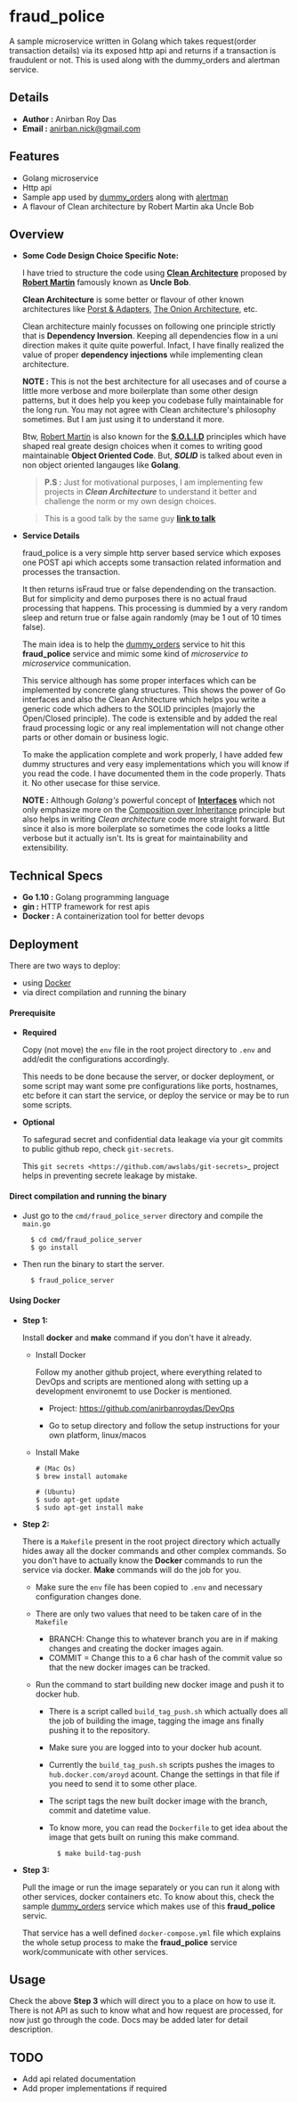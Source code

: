 # fraud_police

A sample microservice written in Golang which takes request(order transaction details) via its exposed http api and returns if a transaction is fraudulent or not. This is used along with the dummy_orders and alertman service.


## Details

* **Author :**  Anirban Roy Das        
* **Email  :**  anirban.nick@gmail.com 


## Features

* Golang microservice
* Http api
* Sample app used by [dummy_orders](htpps://github.com/anirbanroydas/dummy_orders) along with [alertman](https://github.com/anirbanroydas/alertman)
* A flavour of Clean architecture by Robert Martin aka Uncle Bob


## Overview

* **Some Code Design Choice Specific Note:**

  I have tried to structure the code using [**Clean Architecture**](https://8thlight.com/blog/uncle-bob/2012/08/13/the-clean-architecture.html) proposed by [**Robert Martin**](ttps://en.wikipedia.org/wiki/Robert_C._Martin) famously known as **Uncle Bob**.

  **Clean Architecture** is some better or flavour of other known architectures like [Porst & Adapters](https://spin.atomicobject.com/2013/02/23/ports-adapters-software-architecture/), 
  [The Onion Architecture](http://jeffreypalermo.com/blog/the-onion-architecture-part-1/), etc.

  Clean architecture mainly focusses on following one principle strictly that is **Dependency Inversion**. Keeping all dependencies flow in a uni direction 
  makes it quite quite powerful. Infact, I have finally realized the value of proper **dependency injections** while implementing clean architecture.

  **NOTE :** This is not the best architecture for all usecases and of course a little more verbose and more boilerplate than some other design patterns, but it 
  does help you keep you codebase fully maintainable for the long run. You may not agree with Clean architecture's philosophy sometimes. But I am just using it to understand it more.

  Btw, [Robert Martin](ttps://en.wikipedia.org/wiki/Robert_C._Martin) is also known for the [**S.O.L.I.D**](https://medium.com/@cramirez92/s-o-l-i-d-the-first-5-priciples-of-object-oriented-design-with-javascript-790f6ac9b9fa) principles which have shaped real greate design choices when it comes to writing good maintainable **Object Oriented Code**. But, ***SOLID*** is talked about even in non object oriented langauges like **Golang**.

  >**P.S :** Just for motivational purposes, I am implementing few projects in ***Clean Architecture*** to understand it better and challenge the norm or my own design choices.

  > This is a good talk by the same guy [**link to talk**](https://www.youtube.com/watch?v=o_TH-Y78tt4)


* **Service Details**

  fraud_police is a very simple http server based service which exposes one POST api which accepts
  some transaction related information and processes the transaction.

  It then returns isFraud true or false dependending on the transaction. But for simplicity and demo purposes there is no actual fraud processing that happens. This processing is dummied by a very random sleep and return true or false again randomly (may be 1 out of 10 times false).

  The main idea is to help the [dummy_orders](https://github.com/anirbanroydas/dummy_orders) service to hit this **fraud_police** service and mimic some kind of *microservice to microservice* communication.

  This service although has some proper interfaces which can be implemented by concrete glang structures. This shows the power of Go interfaces and also the Clean Architecture which helps you
  write a generic code which adhers to the SOLID principles (majorly the Open/Closed principle).
  The code is extensible and by added the real fraud processing logic or any real implementation will not change other parts or other domain or business logic.

  To make the application complete and work properly, I have added few dummy structures and very easy implementations which you will know if you read the code. I have documented them in the code properly. Thats it. No other usecase for thise service.

  **NOTE :** Although *Golang's* powerful concept of [**Interfaces**](https://www.youtube.com/watch?v=F4wUrj6pmSI&t=2489s) which not only emphasize more on the [Composition over Inheritance](https://www.youtube.com/watch?v=wfMtDGfHWpA) principle but also helps in writing *Clean architecture* code more straight forward. But since it also is more boilerplate so sometimes the code looks a little verbose but it actually isn't. Its is great for maintainability and extensibility.

## Technical Specs

* **Go 1.10 :** Golang programming language
* **gin :** HTTP framework for rest apis
* **Docker :** A containerization tool for better devops


## Deployment

There are two ways to deploy:

* using [Docker](https://www.docker.com/)
* via direct compilation and running the binary


#### Prerequisite 

* **Required**

  Copy (not move) the ``env`` file in the root project directory to ``.env`` and add/edit 
  the configurations accordingly.

  This needs to be done because the server, or docker deployment, or some script may want some pre configurations like ports, 
  hostnames, etc before it can start the service, or deploy the service or may be to run some scripts.

* **Optional**

  To safegurad secret and confidential data leakage via your git commits to public 
  github repo, check ``git-secrets``.

  This `git secrets <https://github.com/awslabs/git-secrets>`_ project helps in 
  preventing secrete leakage by mistake.


#### Direct compilation and running the binary

* Just go to the `cmd/fraud_police_server` directory and compile the `main.go`
    
        $ cd cmd/fraud_police_server
        $ go install

* Then run the binary to start the server.

        $ fraud_police_server



#### Using Docker

* **Step 1:**
    
  Install **docker** and **make** command if you don't have it already.

  * Install Docker
    
    Follow my another github project, where everything related to DevOps and scripts are 
    mentioned along with setting up a development environemt to use Docker is mentioned.

    * Project: https://github.com/anirbanroydas/DevOps

    * Go to setup directory and follow the setup instructions for your own platform, linux/macos

  * Install Make
            
        # (Mac Os)
        $ brew install automake

        # (Ubuntu)
        $ sudo apt-get update
        $ sudo apt-get install make

* **Step 2:**

  There is a ``Makefile`` present in the root project directory which actually hides
  away all the docker commands and other complex commands. So you don't have to actually 
  know the **Docker** commands to run the service via docker. **Make** commands will do the
  job for you.

  * Make sure the ``env`` file has been copied to ``.env`` and necessary configuration changes done.
  * There are only two values that need to be taken care of in the ``Makefile``

    * BRANCH: Change this to whatever branch you are in if making changes and creating the docker images again.
    * COMMIT = Change this to a 6 char hash of the commit value so that the new docker images can be tracked.

  * Run the command to start building new docker image and push it to docker hub.
        
    * There is a script called ``build_tag_push.sh`` which actually does all the job of building the image, tagging the image ans finally pushing it to the repository.
    * Make sure you are logged into to your docker hub acount. 
    * Currently the ``build_tag_push.sh`` scripts pushes the images to ``hub.docker.com/aroyd`` acount. Change the settings in that file if you need to send it to some other place.
    * The script tags the new built docker image with the branch, commit and datetime value.
    * To know more, you can read the ``Dockerfile`` to get idea about the image that gets built on runing this make command.

        
            $ make build-tag-push

* **Step 3:**

  Pull the image or run the image separately or you can run it along with other services, docker containers etc.
  To know about this, check the sample [dummy_orders](htpps://github.com/anirbanroydas/dummy_orders) service which makes use of this **fraud_police** servic.
    
  That service has a well defined ``docker-compose.yml`` file which explains the whole setup process to make the **fraud_police** service work/communicate with other services.


## Usage

Check the above **Step 3** which will direct you to a place on how to use it. There is not API as such to know what and how request are processed, for now just go through the code. Docs may be added later for detail description.

TODO
-----

* Add api related documentation
* Add proper implementations if required

